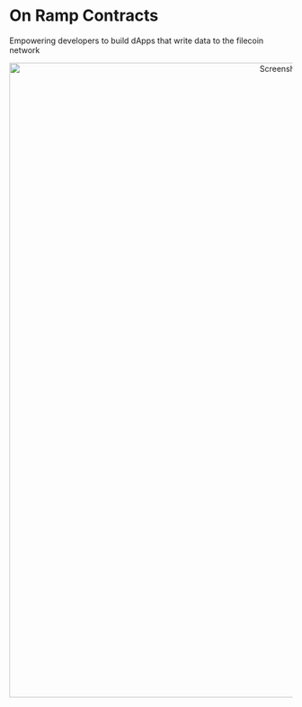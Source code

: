 # On Ramp Contracts

Empowering developers to build dApps that write data to the filecoin network

<p align="center">
  <img width="1129" alt="Screenshot 2024-05-12 at 2 05 40 PM" src="https://github.com/ZenGround0/onramp-contracts/assets/5515260/d01cb226-bfad-4bbe-8292-bae5413474a4">
</p>
